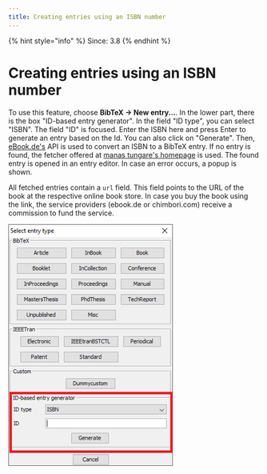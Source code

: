 ```yaml
---
title: Creating entries using an ISBN number
---
```

{% hint style="info" %}
Since: 3.8
{% endhint %}

# Creating entries using an ISBN number

To use this feature, choose **BibTeX → New entry...**. In the lower part, there is the box "ID-based entry generator". In the field "ID type", you can select "ISBN". The field "ID" is focused. Enter the ISBN here and press Enter to generate an entry based on the Id. You can also click on "Generate". Then, [eBook.de's](http://www.ebook.de/) API is used to convert an ISBN to a BibTeX entry. If no entry is found, the fetcher offered at [manas tungare's homepage](https://manas.tungare.name/software/isbn-to-bibtex) is used. The found entry is opened in an entry editor. In case an error occurs, a popup is shown.

All fetched entries contain a `url` field. This field points to the URL of the book at the respective online book store. In case you buy the book using the link, the service providers \(ebook.de or chimbori.com\) receive a commission to fund the service.

![Screenshot of new entry dialog](../../.gitbook/assets/newentrychoosetype-idgeneratorhighlighted-isbn.png)

